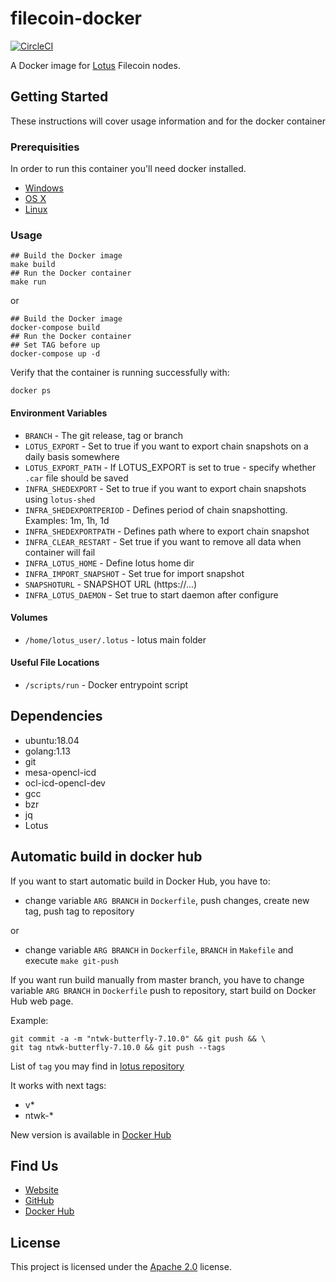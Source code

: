 # filecoin-docker

[![CircleCI](https://circleci.com/gh/glifio/filecoin-docker.svg?style=svg)](https://circleci.com/gh/openworklabs/filecoin-docker)

A Docker image for [Lotus](https://github.com/filecoin-project/lotus) Filecoin nodes.

## Getting Started

These instructions will cover usage information and for the docker container

### Prerequisities

In order to run this container you'll need docker installed.

- [Windows](https://docs.docker.com/windows/started)
- [OS X](https://docs.docker.com/mac/started/)
- [Linux](https://docs.docker.com/linux/started/)

### Usage

```shell
## Build the Docker image
make build
## Run the Docker container
make run
```
or
```shell
## Build the Docker image
docker-compose build
## Run the Docker container
## Set TAG before up
docker-compose up -d
```

Verify that the container is running successfully with:

```shell
docker ps
```

#### Environment Variables

- `BRANCH` - The git release, tag or branch
- `LOTUS_EXPORT` - Set to true if you want to export chain snapshots on a daily basis somewhere
- `LOTUS_EXPORT_PATH` - If LOTUS_EXPORT is set to true - specify whether `.car` file should be saved
- `INFRA_SHEDEXPORT` - Set to true if you want to export chain snapshots using `lotus-shed`
- `INFRA_SHEDEXPORTPERIOD` - Defines period of chain snapshotting. Examples: 1m, 1h, 1d
- `INFRA_SHEDEXPORTPATH` - Defines path where to export chain snapshot
- `INFRA_CLEAR_RESTART` - Set true if you want to remove all data when container will fail
- `INFRA_LOTUS_HOME` - Define lotus home dir
- `INFRA_IMPORT_SNAPSHOT` - Set true for import snapshot
- `SNAPSHOTURL` - SNAPSHOT URL (https://...)
- `INFRA_LOTUS_DAEMON` - Set true to start daemon after configure


#### Volumes

- `/home/lotus_user/.lotus` - lotus main folder

#### Useful File Locations

- `/scripts/run` - Docker entrypoint script

## Dependencies

- ubuntu:18.04
- golang:1.13
- git
- mesa-opencl-icd
- ocl-icd-opencl-dev
- gcc
- bzr
- jq
- Lotus

## Automatic build in docker hub

If you want to start automatic build in Docker Hub, you have to:

- change variable `ARG BRANCH` in `Dockerfile`, push changes, create new tag, push tag to repository

or
- change variable `ARG BRANCH` in `Dockerfile`, `BRANCH` in `Makefile` and execute `make git-push`

If you want run build manually from master branch, you have to change variable `ARG BRANCH`
 in `Dockerfile` push to repository, start build on Docker Hub web page.

Example:

    git commit -a -m "ntwk-butterfly-7.10.0" && git push && \
    git tag ntwk-butterfly-7.10.0 && git push --tags

List of `tag` you may find in [lotus repository](https://github.com/filecoin-project/lotus/tags)

It works with next tags:
* v*
* ntwk-*

New version is available in [Docker Hub](https://hub.docker.com/r/openworklabs/lotus/tags)
## Find Us

- [Website](https://www.openworklabs.com)
- [GitHub](https://github.com/openworklabs)
- [Docker Hub](https://hub.docker.com/orgs/openworklabs/repositories)

## License

This project is licensed under the [Apache 2.0](https://github.com/openworklabs/filecoin-docker/blob/master/LICENSE) license.
